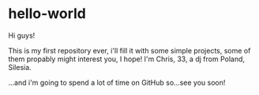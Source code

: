 # hello-world

Hi guys!

This is my first repository ever, i'll fill it with some simple projects,
some of them propably might interest you, I hope!
I'm Chris, 33, a dj from Poland, Silesia.

...and i'm going to spend a lot of time on GitHub so...see you soon!

